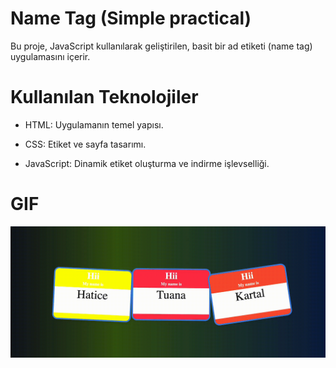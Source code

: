 # Name Tag (Simple practical)
Bu proje, JavaScript kullanılarak geliştirilen, basit bir  ad etiketi (name tag)  uygulamasını içerir. 

# Kullanılan Teknolojiler
- HTML: Uygulamanın temel yapısı.

- CSS: Etiket ve sayfa tasarımı.

- JavaScript: Dinamik etiket oluşturma ve indirme işlevselliği.

# GIF 
![](image/nameTag.gif)